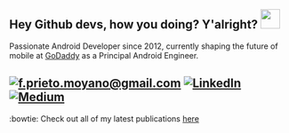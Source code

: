 ## Hey Github devs, how you doing? Y'alright? <img src="https://raw.githubusercontent.com/MartinHeinz/MartinHeinz/master/wave.gif" width="35px">

Passionate Android Developer since 2012, currently shaping the future of mobile at [GoDaddy] as a Principal Android Engineer.

<a href="mailto:f.prieto.moyano@gmail.com">![f.prieto.moyano@gmail.com](https://img.shields.io/badge/Gmail-D14836?style=for-the-badge&logo=gmail&logoColor=white)</a> <a href="https://www.linkedin.com/in/fernando-prieto-moyano-a7206b46/">![LinkedIn](https://img.shields.io/badge/LinkedIn-0077B5?style=for-the-badge&logo=linkedin&logoColor=white)</a> <a href="https://f-prieto-moyano.medium.com">![Medium](https://img.shields.io/badge/Medium-12100E?style=for-the-badge&logo=medium&logoColor=white)</a>
---

:bowtie: Check out all of my latest publications [here](./publications.md) 

[GoDaddy]: https://www.godaddy.com
